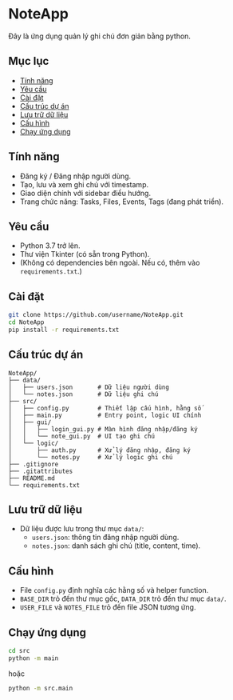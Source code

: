 # NoteApp
Đây là ứng dụng quản lý ghi chú đơn giản bằng python.

## Mục lục
- [Tính năng](#tính-năng)
- [Yêu cầu](#yêu-cầu)
- [Cài đặt](#cài-đặt)
- [Cấu trúc dự án](#cấu-trúc-dự-án)
- [Lưu trữ dữ liệu](#lưu-trữ-dữ-liệu)
- [Cấu hình](#cấu-hình)
- [Chạy ứng dụng](#chạy-ứng-dụng)

## Tính năng
- Đăng ký / Đăng nhập người dùng.
- Tạo, lưu và xem ghi chú với timestamp.
- Giao diện chính với sidebar điều hướng.
- Trang chức năng: Tasks, Files, Events, Tags (đang phát triển).

## Yêu cầu
- Python 3.7 trở lên.
- Thư viện Tkinter (có sẵn trong Python).
- (Không có dependencies bên ngoài. Nếu có, thêm vào `requirements.txt`.)

## Cài đặt
```bash
git clone https://github.com/username/NoteApp.git
cd NoteApp
pip install -r requirements.txt
```

## Cấu trúc dự án
```
NoteApp/
├── data/
│   ├── users.json       # Dữ liệu người dùng
│   └── notes.json       # Dữ liệu ghi chú
├── src/
│   ├── config.py        # Thiết lập cấu hình, hằng số
│   ├── main.py          # Entry point, logic UI chính
│   ├── gui/
│   │   ├── login_gui.py # Màn hình đăng nhập/đăng ký
│   │   └── note_gui.py  # UI tạo ghi chú
│   └── logic/
│       ├── auth.py      # Xử lý đăng nhập, đăng ký
│       └── notes.py     # Xử lý logic ghi chú
├── .gitignore
├── .gitattributes
├── README.md
└── requirements.txt
```

## Lưu trữ dữ liệu
- Dữ liệu được lưu trong thư mục `data/`:
  - `users.json`: thông tin đăng nhập người dùng.
  - `notes.json`: danh sách ghi chú (title, content, time).

## Cấu hình
- File `config.py` định nghĩa các hằng số và helper function.
- `BASE_DIR` trỏ đến thư mục gốc, `DATA_DIR` trỏ đến thư mục `data/`.
- `USER_FILE` và `NOTES_FILE` trỏ đến file JSON tương ứng.

## Chạy ứng dụng
```bash
cd src
python -m main
```
hoặc
```bash
python -m src.main
```